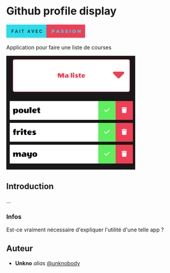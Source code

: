 # Github profile display

![This is an image](../assets/with-passion.png)

Application pour faire une liste de courses

![This is an image](../assets/shopping_list.jpg)

## Introduction

...

### Infos

Est-ce vraiment nécessaire d'expliquer l'utilité d'une telle app ?

## Auteur

- **Unkno** _alias_ [@unknobody](https://github.com/Unknobody)
